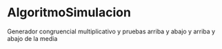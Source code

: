 # AlgoritmoSimulacion
Generador congruencial multiplicativo y pruebas arriba y abajo y arriba y abajo de la media

